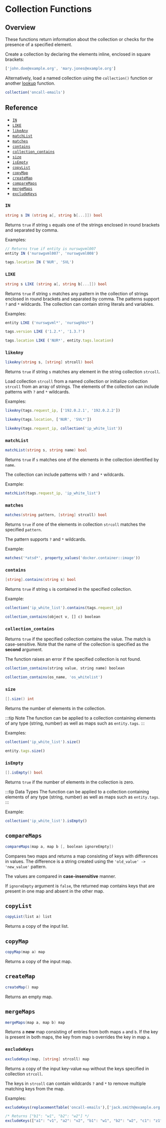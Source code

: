 # Collection Functions

## Overview

These functions return information about the collection or checks for the presence of a specified element.

Create a collection by declaring the elements inline, enclosed in square brackets:

```javascript
['john.doe@example.org', 'mary.jones@example.org']
```

Alternatively, load a named collection using the `collection()` function or another [lookup](functions-lookup.md) function.

```javascript
collection('oncall-emails')
```

## Reference

* [`IN`](#in)
* [`LIKE`](#like)
* [`likeAny`](#likeany)
* [`matchList`](#matchlist)
* [`matches`](#matches)
* [`contains`](#contains)
* [`collection_contains`](#collection_contains)
* [`size`](#size)
* [`isEmpty`](#isempty)
* [`copyList`](#copylist)
* [`copyMap`](#copymap)
* [`createMap`](#createmap)
* [`compareMaps`](#comparemaps)
* [`mergeMaps`](#mergemaps)
* [`excludeKeys`](#excludekeys)

### `IN`

```csharp
string s IN (string a[, string b[...]]) bool
```

Returns `true` if string `s` equals one of the strings enclosed in round brackets and separated by comma.

Examples:

```javascript
// Returns true if entity is nurswgvml007
entity IN ('nurswgvml007', 'nurswgvml008')
```

```javascript
tags.location IN ('NUR', 'SVL')
```

### `LIKE`

```csharp
string s LIKE (string a[, string b[...]]) bool
```

Returns `true` if string `s` matches any pattern in the collection of strings enclosed in round brackets and separated by comma. The patterns support `?` and `*` wildcards. The collection can contain string literals and variables.

Examples:

```javascript
entity LIKE ('nurswgvml*', 'nurswghbs*')
```

```javascript
tags.version LIKE ('1.2.*', '1.3.?')
```

```javascript
tags.location LIKE ('NUR*', entity.tags.location)
```

### `likeAny`

```csharp
likeAny(string s, [string] strcoll) bool
```

Returns `true` if string `s` matches any element in the string collection `strcoll`.

Load collection `strcoll` from a named collection or initialize collection `strcoll` from an array of strings. The elements of the collection can include patterns with `?` and `*` wildcards.

Examples:

```javascript
likeAny(tags.request_ip, ['192.0.2.1', '192.0.2.2'])
```

```javascript
likeAny(tags.location, ['NUR', 'SVL*'])
```

```javascript
likeAny(tags.request_ip, collection('ip_white_list'))
```

### `matchList`

```csharp
matchList(string s, string name) bool
```

Returns `true` if `s` matches one of the elements in the collection identified by `name`.

The collection can include patterns with `?` and `*` wildcards.

Example:

```javascript
matchList(tags.request_ip, 'ip_white_list')
```

### `matches`

```csharp
matches(string pattern, [string] strcoll) bool
```

Returns `true` if one of the elements in collection `strcoll` matches the specified `pattern`.

The pattern supports `?` and `*` wildcards.

Example:

```javascript
matches('*atsd*', property_values('docker.container::image'))
```

### `contains`

```csharp
[string].contains(string s) bool
```

Returns `true` if string `s` is contained in the specified collection.

Example:

```javascript
collection('ip_white_list').contains(tags.request_ip)
```

```javascript
collection_contains(object v, [] c) boolean
```

### `collection_contains`

Returns `true` if the specified collection contains the value. The match is case-sensitive. Note that the name of the collection is specified as the **second** argument.

The function raises an error if the specified collection is not found.

```javascript
collection_contains(string value, string name) boolean
```

```javascript
collection_contains(os_name, 'os_whitelist')
```

### `size`

```csharp
[].size() int
```

Returns the number of elements in the collection.

:::tip Note
The function can be applied to a collection containing elements of any type (string, number) as well as maps such as `entity.tags`.
:::

Examples:

```javascript
collection('ip_white_list').size()
```

```javascript
entity.tags.size()
```

### `isEmpty`

```csharp
[].isEmpty() bool
```

Returns `true` if the number of elements in the collection is zero.

:::tip Data Types
The function can be applied to a collection containing elements of any type (string, number) as well as maps such as `entity.tags`.
:::

Example:

```javascript
collection('ip_white_list').isEmpty()
```

## `compareMaps`

```csharp
compareMaps(map a, map b [, boolean ignoreEmpty])
```

Compares two maps and returns a map consisting of keys with differences in values. The difference is a string created using the `'old_value' -> 'new_value'` pattern.

The values are compared in **case-insensitive** manner.

If `ignoreEmpty` argument is `false`, the returned map contains keys that are present in one map and absent in the other map.

## `copyList`

```csharp
copyList(list a) list
```

Returns a copy of the input list.

## `copyMap`

```csharp
copyMap(map a) map
```

Returns a copy of the input map.

## `createMap`

```csharp
createMap() map
```

Returns an empty map.

## `mergeMaps`

```csharp
mergeMaps(map a, map b) map
```

Returns a **new** map consisting of entries from both maps `a` and `b`. If the key is present in both maps, the key from map `b` overrides the key in map `a`.

### `excludeKeys`

```csharp
excludeKeys(map, [string] strcoll) map
```

Returns a copy of the input key-value `map` without the keys specified in collection `strcoll`.

The keys in `strcoll` can contain wildcards `?` and `*` to remove multiple matching keys from the map.

Examples:

```javascript
excludeKeys(replacementTable('oncall-emails'),['jack.smith@example.org', 'mary.jones@example.org'])
```

```javascript
/* Returns ["b1": "w1", "b2": "w2"] */
excludeKeys(["a1": "v1", "a2": "v2", "b1": "w1", "b2": "w2", "c1": "z1"], ['a*', 'c1'])
```
